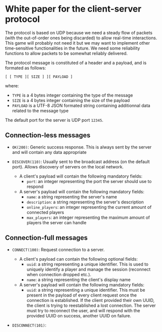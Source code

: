# White paper for the client-server protocol

The protocol is based on UDP because we need a steady flow of packets (with the out-of-order ones being discarded) to allow real-time interactions. This game will probably not need it but we may want to implement other time-sensitive functionalities in the future. We need some reliability functions to allow packets to be somewhat reliably delivered.

The protocol message is constituted of a header and a payload, and is formated as follows:

```[ [ TYPE ][ SIZE ] ][ PAYLOAD ]```

where:
- `TYPE` is a 4 bytes integer containing the type of the message 
- `SIZE` is a 4 bytes integer containing the size of the payload 
- `PAYLOAD` is a UTF-8 JSON formated string containing additionnal data related to the message type

The default port for the server is UDP port `12345`.

## Connection-less messages
- `OK(200)`: Generic success response. This is always sent by the server and will contain any data appropriate

- `DISCOVER(110)`: Usually sent to the broadcast address (on the default port). Allows discovery of servers on the local network.
    - A client's payload will contain the following mandatory fields:
        - `port`: an integer representing the port the server should use to respond
    - A server's payload will contain the following mandatory fields:
        - `name`: a string representing the server's name
        - `description`: a string representing the server's description
        - `online_players`: an integer representing the current amount of connected players
        - `max_players`: an integer representing the maximum amount of players the server can handle

## Connection-full messages
- `CONNECT(100)`: Request connection to a server.
    - A client's payload can contain the following optional fields:
        - `uuid`: a string representing a unique identifier. This is used to uniquely identify a player and manage the session (reconnect when connection dropped etc.).
        - `name`: a string representing the client's display name
    - A server's payload will contain the following mandatory fields:
        - `uuid`: a string representing a unique identifier. This must be present in the payload of every client request once the connection is established. If the client provided their own UUID, the client is trying to reestablished a lost connection. The server must try to reconnect the user, and will respond with the provided UUID on success, another UUID on failure.
        
- `DISCONNECT(101)`: 
